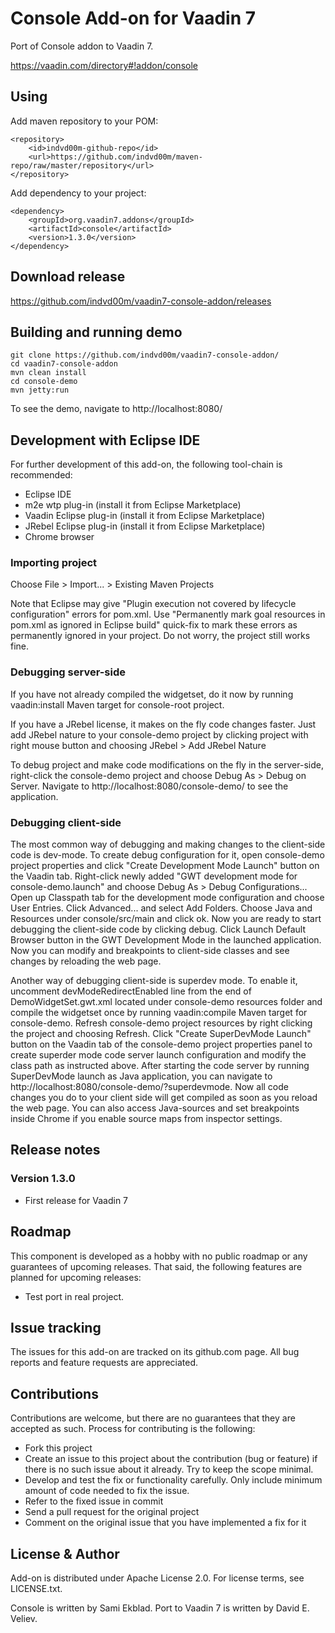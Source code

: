 # Console Add-on for Vaadin 7

Port of Console addon to Vaadin 7.

https://vaadin.com/directory#!addon/console

## Using
Add maven repository to your POM:

	<repository>
		<id>indvd00m-github-repo</id>
		<url>https://github.com/indvd00m/maven-repo/raw/master/repository</url>
	</repository>

Add dependency to your project:

	<dependency>
		<groupId>org.vaadin7.addons</groupId>
		<artifactId>console</artifactId>
		<version>1.3.0</version>
	</dependency>

## Download release

https://github.com/indvd00m/vaadin7-console-addon/releases

## Building and running demo
```
git clone https://github.com/indvd00m/vaadin7-console-addon/
cd vaadin7-console-addon
mvn clean install
cd console-demo
mvn jetty:run
```
To see the demo, navigate to http://localhost:8080/

## Development with Eclipse IDE

For further development of this add-on, the following tool-chain is recommended:
- Eclipse IDE
- m2e wtp plug-in (install it from Eclipse Marketplace)
- Vaadin Eclipse plug-in (install it from Eclipse Marketplace)
- JRebel Eclipse plug-in (install it from Eclipse Marketplace)
- Chrome browser

### Importing project

Choose File > Import... > Existing Maven Projects

Note that Eclipse may give "Plugin execution not covered by lifecycle configuration" errors for pom.xml. Use "Permanently mark goal resources in pom.xml as ignored in Eclipse build" quick-fix to mark these errors as permanently ignored in your project. Do not worry, the project still works fine. 

### Debugging server-side

If you have not already compiled the widgetset, do it now by running vaadin:install Maven target for console-root project.

If you have a JRebel license, it makes on the fly code changes faster. Just add JRebel nature to your console-demo project by clicking project with right mouse button and choosing JRebel > Add JRebel Nature

To debug project and make code modifications on the fly in the server-side, right-click the console-demo project and choose Debug As > Debug on Server. Navigate to http://localhost:8080/console-demo/ to see the application.

### Debugging client-side

The most common way of debugging and making changes to the client-side code is dev-mode. To create debug configuration for it, open console-demo project properties and click "Create Development Mode Launch" button on the Vaadin tab. Right-click newly added "GWT development mode for console-demo.launch" and choose Debug As > Debug Configurations... Open up Classpath tab for the development mode configuration and choose User Entries. Click Advanced... and select Add Folders. Choose Java and Resources under console/src/main and click ok. Now you are ready to start debugging the client-side code by clicking debug. Click Launch Default Browser button in the GWT Development Mode in the launched application. Now you can modify and breakpoints to client-side classes and see changes by reloading the web page. 

Another way of debugging client-side is superdev mode. To enable it, uncomment devModeRedirectEnabled line from the end of DemoWidgetSet.gwt.xml located under console-demo resources folder and compile the widgetset once by running vaadin:compile Maven target for console-demo. Refresh console-demo project resources by right clicking the project and choosing Refresh. Click "Create SuperDevMode Launch" button on the Vaadin tab of the console-demo project properties panel to create superder mode code server launch configuration and modify the class path as instructed above. After starting the code server by running SuperDevMode launch as Java application, you can navigate to http://localhost:8080/console-demo/?superdevmode. Now all code changes you do to your client side will get compiled as soon as you reload the web page. You can also access Java-sources and set breakpoints inside Chrome if you enable source maps from inspector settings. 

 
## Release notes

### Version 1.3.0
- First release for Vaadin 7

## Roadmap

This component is developed as a hobby with no public roadmap or any guarantees of upcoming releases. That said, the following features are planned for upcoming releases:
- Test port in real project.

## Issue tracking

The issues for this add-on are tracked on its github.com page. All bug reports and feature requests are appreciated. 

## Contributions

Contributions are welcome, but there are no guarantees that they are accepted as such. Process for contributing is the following:
- Fork this project
- Create an issue to this project about the contribution (bug or feature) if there is no such issue about it already. Try to keep the scope minimal.
- Develop and test the fix or functionality carefully. Only include minimum amount of code needed to fix the issue.
- Refer to the fixed issue in commit
- Send a pull request for the original project
- Comment on the original issue that you have implemented a fix for it

## License & Author

Add-on is distributed under Apache License 2.0. For license terms, see LICENSE.txt.

Console is written by Sami Ekblad.
Port to Vaadin 7 is written by David E. Veliev.
